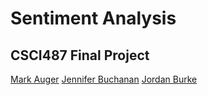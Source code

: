 # Sentiment Analysis
## CSCI487 Final Project

[Mark Auger](markauge@iu.edu)
[Jennifer Buchanan]()
[Jordan Burke]()
